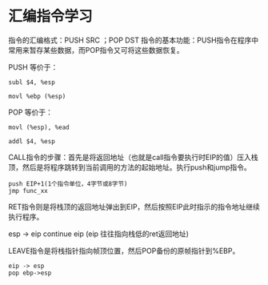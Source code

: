 

# 汇编指令学习

指令的汇编格式：PUSH SRC ；POP DST
指令的基本功能：PUSH指令在程序中常用来暂存某些数据，而POP指令又可将这些数据恢复。

PUSH 等价于：

    subl $4, %esp
    
    movl %ebp (%esp)

POP 等价于：

    movl (%esp), %ead
    
    addl $4, %esp

CALL指令的步骤：首先是将返回地址（也就是call指令要执行时EIP的值）压入栈顶，然后是将程序跳转到当前调用的方法的起始地址。执行push和jump指令。

    push EIP+1(1个指令单位，4字节或8字节)
    jmp func_xx

RET指令则是将栈顶的返回地址弹出到EIP，然后按照EIP此时指示的指令地址继续执行程序。

esp -> eip
continue eip (eip 往往指向栈低的ret返回地址)

LEAVE指令是将栈指针指向帧顶位置，然后POP备份的原帧指针到%EBP。

    eip -> esp
    pop ebp->esp


# 


